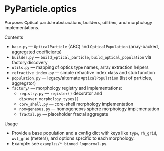 # PyParticle.optics

Purpose: Optical particle abstractions, builders, utilities, and morphology implementations.

Contents

- `base.py` — `OpticalParticle` (ABC) and `OpticalPopulation` (array-backed, aggregated coefficients)
- `builder.py` — `build_optical_particle`, `build_optical_population` via factory discovery
- `utils.py` — mapping of optics type names, array extraction helpers
- `refractive_index.py` — simple refractive index class and stub function
- `population.py` — legacy/alternate `OpticalPopulation` (list of particles, aggregator)
- `factory/` — morphology registry and implementations:
  - `registry.py` — `register()` decorator and `discover_morphology_types()`
  - `core_shell.py` — core-shell morphology implementation
  - `homogeneous.py` — homogeneous sphere morphology implementation
  - `fractal.py` — placeholder fractal aggregate

Usage

- Provide a base population and a config dict with keys like `type`, `rh_grid`, `wvl_grid` (meters), and options specific to each morphology.
- Example: see `examples/*_binned_lognormal.py`.
